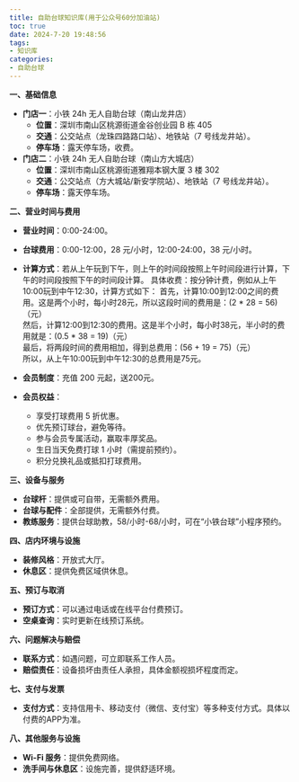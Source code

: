 ```yaml
---
title: 自助台球知识库(用于公众号60分加油站)
toc: true
date: 2024-7-20 19:48:56
tags:
- 知识库
categories:
- 自助台球
---
```

**一、基础信息**
- **门店一**：小铁 24h 无人自助台球（南山龙井店）
    - **位置**：深圳市南山区桃源街道金谷创业园 B 栋 405
    - **交通**：公交站点（龙珠四路路口站）、地铁站（7 号线龙井站）。
    - **停车场**：露天停车场，收费。
- **门店二**：小铁 24h 无人自助台球（南山方大城店）
    - **位置**：深圳市南山区桃源街道雅翔本钢大厦 3 楼 302
    - **交通**：公交站点（方大城站/新安学院站）、地铁站（7 号线龙井站）。
    - **停车场**：露天停车场。

**二、营业时间与费用**
- **营业时间**：0:00-24:00。
- **台球费用**：0:00-12:00，28 元/小时，12:00-24:00，38 元/小时。
- **计算方式**：若从上午玩到下午，则上午的时间段按照上午时间段进行计算，下午的时间段按照下午的时间段计算。
具体收费：按分钟计费，例如从上午10:00玩到中午12:30，计算方式如下：
首先，计算10:00到12:00之间的费用。这是两个小时，每小时28元，所以这段时间的费用是：(2 * 28 = 56)（元）  
然后，计算12:00到12:30的费用。这是半个小时，每小时38元，半小时的费用就是：(0.5 * 38 = 19)（元）  
最后，将两段时间的费用相加，得到总费用：(56 + 19 = 75)（元）  
所以，从上午10:00玩到中午12:30的总费用是75元。  

- **会员制度**：充值 200 元起，送200元。
- **会员权益**：
    - 享受打球费用 5 折优惠。
    - 优先预订球台，避免等待。
    - 参与会员专属活动，赢取丰厚奖品。
    - 生日当天免费打球 1 小时（需提前预约）。
    - 积分兑换礼品或抵扣打球费用。

**三、设备与服务**
- **台球杆**：提供或可自带，无需额外费用。
- **台球与配件**：全部提供，无需额外付费。
- **教练服务**：提供台球助教，58/小时-68/小时，可在“小铁台球”小程序预约。

**四、店内环境与设施**
- **装修风格**：开放式大厅。
- **休息区**：提供免费区域供休息。

**五、预订与取消**
- **预订方式**：可以通过电话或在线平台付费预订。
- **空桌查询**：实时更新在线预订系统。

**六、问题解决与赔偿**
- **联系方式**：如遇问题，可立即联系工作人员。
- **赔偿责任**：设备损坏由责任人承担，具体金额视损坏程度而定。

**七、支付与发票**
- **支付方式**：支持信用卡、移动支付（微信、支付宝）等多种支付方式。具体以付费的APP为准。

**八、其他服务与设施**
- **Wi-Fi 服务**：提供免费网络。
- **洗手间与休息区**：设施完善，提供舒适环境。
